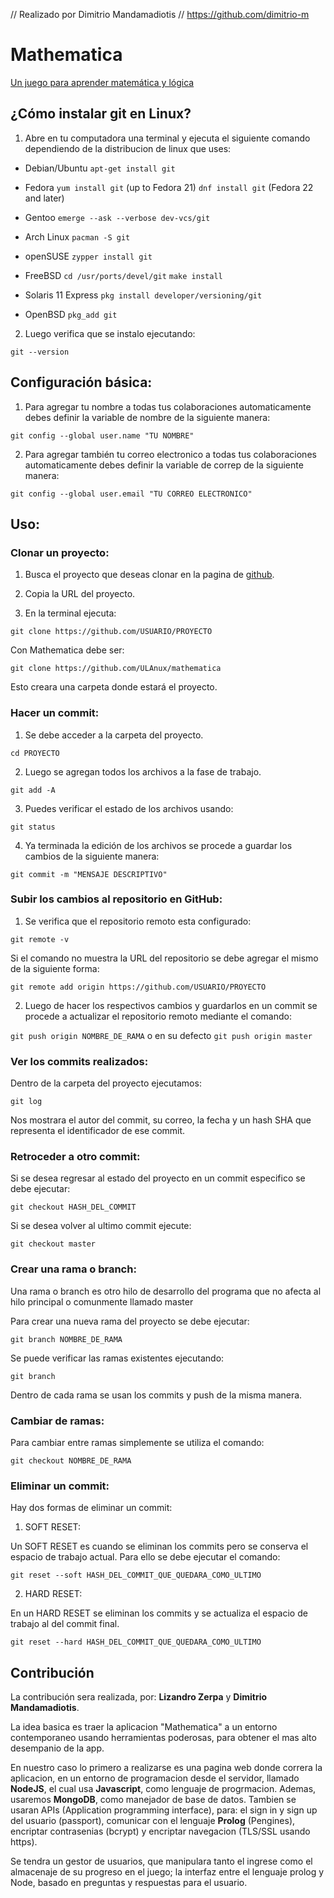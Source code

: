 // Realizado por Dimitrio Mandamadiotis
// https://github.com/dimitrio-m

# Mathematica
[Un juego para aprender matemática y lógica](https://github.com/ULAnux/mathematica)

## ¿Cómo instalar git en Linux?

1. Abre en tu computadora una terminal y ejecuta el siguiente comando dependiendo de la distribucion de linux que uses:

* Debian/Ubuntu
`apt-get install git`

* Fedora
`yum install git` (up to Fedora 21)
`dnf install git` (Fedora 22 and later)

* Gentoo
`emerge --ask --verbose dev-vcs/git`

* Arch Linux
`pacman -S git`

* openSUSE
`zypper install git`

* FreeBSD
`cd /usr/ports/devel/git`
`make install`

* Solaris 11 Express
`pkg install developer/versioning/git`

* OpenBSD
`pkg_add git`

2. Luego verifica que se instalo ejecutando:
```
git --version
```

## Configuración básica:

1. Para agregar tu nombre a todas tus colaboraciones automaticamente debes definir la variable de nombre de la siguiente manera:

`git config --global user.name "TU NOMBRE"`

2. Para agregar también tu correo electronico a todas tus colaboraciones automaticamente debes definir la variable de correp de la siguiente manera:

`git config --global user.email "TU CORREO ELECTRONICO"`

## Uso:

### Clonar un proyecto:

1. Busca el proyecto que deseas clonar en la pagina de [github](https://github.com).

2. Copia la URL del proyecto.

3. En la terminal ejecuta:

`git clone https://github.com/USUARIO/PROYECTO`

Con Mathematica debe ser:

`git clone https://github.com/ULAnux/mathematica`

Esto creara una carpeta donde estará el proyecto.

### Hacer un commit:

1. Se debe acceder a la carpeta del proyecto.

`cd PROYECTO`

2. Luego se agregan todos los archivos a la fase de trabajo.

`git add -A`

3. Puedes verificar el estado de los archivos usando:

`git status`

4. Ya terminada la edición de los archivos se procede a guardar los cambios de la siguiente manera:

`git commit -m "MENSAJE DESCRIPTIVO"`

### Subir los cambios al repositorio en GitHub:

1. Se verifica que el repositorio remoto esta configurado:

`git remote -v`

Si el comando no muestra la URL del repositorio se debe agregar el mismo de la siguiente forma:

`git remote add origin https://github.com/USUARIO/PROYECTO`

2. Luego de hacer los respectivos cambios y guardarlos en un commit se procede a actualizar el repositorio remoto mediante el comando:

`git push origin NOMBRE_DE_RAMA` o en su defecto `git push origin master`

### Ver los commits realizados:

Dentro de la carpeta del proyecto ejecutamos:

`git log`

Nos mostrara el autor del commit, su correo, la fecha y un hash SHA que representa el identificador de ese commit.

### Retroceder a otro commit:

Si se desea regresar al estado del proyecto en un commit especifico se debe ejecutar:

`git checkout HASH_DEL_COMMIT`

Si se desea volver al ultimo commit ejecute:

`git checkout master`

### Crear una rama o branch:

Una rama o branch es otro hilo de desarrollo del programa que no afecta al hilo principal o comunmente llamado master

Para crear una nueva rama del proyecto se debe ejecutar:

`git branch NOMBRE_DE_RAMA`

Se puede verificar las ramas existentes ejecutando:

`git branch`

Dentro de cada rama se usan los commits y push de la misma manera.

### Cambiar de ramas:

Para cambiar entre ramas simplemente se utiliza el comando:

`git checkout NOMBRE_DE_RAMA`

### Eliminar un commit:

Hay dos formas de eliminar un commit:

1. SOFT RESET:

Un SOFT RESET es cuando se eliminan los commits pero se conserva el espacio de trabajo actual. Para ello se debe ejecutar el comando:

`git reset --soft HASH_DEL_COMMIT_QUE_QUEDARA_COMO_ULTIMO`

2. HARD RESET:

En un HARD RESET se eliminan los commits y se actualiza el espacio de trabajo al del commit final.

`git reset --hard HASH_DEL_COMMIT_QUE_QUEDARA_COMO_ULTIMO`

## Contribución

La contribución sera realizada, por: **Lizandro Zerpa** y **Dimitrio Mandamadiotis**.

La idea basica es traer la aplicacion "Mathematica" a un entorno contemporaneo usando herramientas poderosas, para obtener el mas alto desempanio de la app.

En nuestro caso lo primero a realizarse es una pagina web donde correra la aplicacion, en un entorno de programacion desde el servidor, llamado **NodeJS**, el cual usa **Javascript**, como lenguaje de progrmacion. Ademas, usaremos **MongoDB**, como manejador de base de datos. Tambien se usaran APIs (Application programming interface), para: el sign in y sign up del usuario (passport), comunicar con el lenguaje **Prolog** (Pengines), encriptar contrasenias (bcrypt) y encriptar navegacion (TLS/SSL usando https).

Se tendra un gestor de usuarios, que manipulara tanto el ingrese como el almacenaje de su progreso en el juego; la interfaz entre el lenguaje prolog y Node,  basado en preguntas y respuestas para el usuario.
